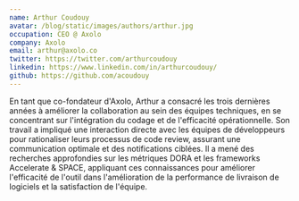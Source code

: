 ```yaml
---
name: Arthur Coudouy
avatar: /blog/static/images/authors/arthur.jpg
occupation: CEO @ Axolo
company: Axolo
email: arthur@axolo.co
twitter: https://twitter.com/arthurcoudouy
linkedin: https://www.linkedin.com/in/arthurcoudouy/
github: https://github.com/acoudouy
---
```


En tant que co-fondateur d'Axolo, Arthur a consacré les trois dernières années à améliorer la collaboration au sein des équipes techniques, en se concentrant sur l'intégration du codage et de l'efficacité opérationnelle. Son travail a impliqué une interaction directe avec les équipes de développeurs pour rationaliser leurs processus de code review, assurant une communication optimale et des notifications ciblées. Il a mené des recherches approfondies sur les métriques DORA et les frameworks Accelerate & SPACE, appliquant ces connaissances pour améliorer l'efficacité de l'outil dans l'amélioration de la performance de livraison de logiciels et la satisfaction de l'équipe.

